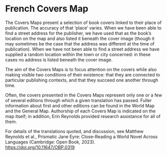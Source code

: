 # French Covers Map

The Covers Maps present a selection of book covers linked to their place of publication. The accuracy of that ‘place’ varies. When we have been able to find a street address for the publisher, we have used that as the book’s location on the map and also listed it beneath the cover image (though it may sometimes be the case that the address was different at the time of publication). When we have not been able to find a street address we have supplied a random location within the town or city concerned: in these cases no address is listed beneath the cover image.  

The aim of the Covers Maps is to focus attention on the covers while also making visible two conditions of their existence: that they are connected to particular publishing contexts, and that they succeed one another through time.  

Often, the covers presented in the Covers Maps represent only one or a few of several editions through which a given translation has passed. Fuller information about first and other editions can be found in the World Map and the General Map. Authorship of each Covers Map is indicated on the map itself; in addition, Erin Reynolds provided research assistance for all of them.

For details of the translations quoted, and discussion, see Matthew Reynolds et al., Prismatic Jane Eyre: Close-Reading a World Novel Across Languages (Cambridge: Open Book, 2023). https://doi.org/10.11647/OBP.0319

